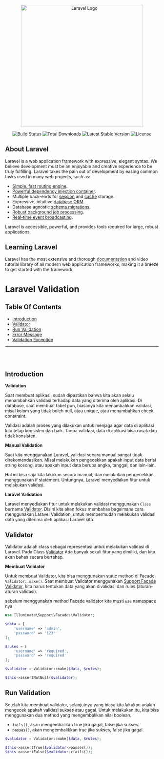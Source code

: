 <p align="center"><a href="https://laravel.com" target="_blank"><img src="https://raw.githubusercontent.com/laravel/art/master/logo-lockup/5%20SVG/2%20CMYK/1%20Full%20Color/laravel-logolockup-cmyk-red.svg" width="400" alt="Laravel Logo"></a></p>

<p align="center">
<a href="https://github.com/laravel/framework/actions"><img src="https://github.com/laravel/framework/workflows/tests/badge.svg" alt="Build Status"></a>
<a href="https://packagist.org/packages/laravel/framework"><img src="https://img.shields.io/packagist/dt/laravel/framework" alt="Total Downloads"></a>
<a href="https://packagist.org/packages/laravel/framework"><img src="https://img.shields.io/packagist/v/laravel/framework" alt="Latest Stable Version"></a>
<a href="https://packagist.org/packages/laravel/framework"><img src="https://img.shields.io/packagist/l/laravel/framework" alt="License"></a>
</p>

## About Laravel

Laravel is a web application framework with expressive, elegant syntax. We believe development must be an enjoyable and creative experience to be truly fulfilling. Laravel takes the pain out of development by easing common tasks used in many web projects, such as:

-   [Simple, fast routing engine](https://laravel.com/docs/routing).
-   [Powerful dependency injection container](https://laravel.com/docs/container).
-   Multiple back-ends for [session](https://laravel.com/docs/session) and [cache](https://laravel.com/docs/cache) storage.
-   Expressive, intuitive [database ORM](https://laravel.com/docs/eloquent).
-   Database agnostic [schema migrations](https://laravel.com/docs/migrations).
-   [Robust background job processing](https://laravel.com/docs/queues).
-   [Real-time event broadcasting](https://laravel.com/docs/broadcasting).

Laravel is accessible, powerful, and provides tools required for large, robust applications.

## Learning Laravel

Laravel has the most extensive and thorough [documentation](https://laravel.com/docs) and video tutorial library of all modern web application frameworks, making it a breeze to get started with the framework.

# Laravel Validation

## Table Of Contents

-   [Introduction](#introduction)
-   [Validator](#validator)
-   [Run Validation](#run-validation)
-   [Error Message](#error-message)
-   [Validation Exception](#validation-exception)

<hr>
<br>
<br>

## Introduction

**Validation**

Saat membuat aplikasi, sudah dipastikan bahwa kita akan selalu menambahkan validasi terhadap data yang diterima oleh aplikasi. Di database, saat membuat tabel pun, biasanya kita menambahkan validasi, misal kolom yang tidak boleh null, atau unique, atau menambahkan check constraint.

Validasi adalah proses yang dilakukan untuk menjaga agar data di aplikasi kita tetap konsisten dan baik. Tanpa validasi, data di aplikasi bisa rusak dan tidak konsisten.

**Manual Validation**

Saat kita menggunakan Laravel, validasi secara manual sangat tidak direkomendasikan. Misal melakukan pengecekkan apakah input data berisi string kosong, atau apakah input data berupa angka, tanggal, dan lain-lain.

Hal ini bisa saja kita lakukan secara manual, dan melakukan pengecekkan menggunakan if statement. Untungnya, Laravel menyediakan fitur untuk melakukan validasi.

**Laravel Validation**

Laravel menyediakan fitur untuk melakukan validasi menggunakan `Class` bernama [Validator](https://laravel.com/api/10.x/Illuminate/Validation/Validator.html). Disini kita akan fokus membahas bagaimana cara menggunakan Laravel Validation, untuk mempermudah melakukan validasi data yang diterima oleh aplikasi Laravel kita.

## Validator

Validator adalah class sebagai representasi untuk melakukan validasi di Laravel. Pada Class [Validator](https://laravel.com/api/10.x/Illuminate/Validation/Validator.html) Ada banyak sekali fitur yang dimiliki, dan kita akan bahas secara bertahap.

**Membuat Validator**

Untuk membuat Validator, kita bisa menggunakan static method di Facade `Validator::make()`. Saat membuat Validator menggunakan [Support Facade Validator](https://laravel.com/api/10.x/Illuminate/Support/Facades/Validator.html), kita harus tentukan data yang akan divalidasi dan rules (aturan-aturan validasi).

sebelum menggunakan method Facade validator kita musti `use` namespace nya

```php
use Illuminate\Support\Facades\Validator;
```

```php
$data = [
    'username' => 'admin',
    'password' => '123'
];

$rules = [
    'username' => 'required',
    'password' => 'required'
];

$validator = Validator::make($data, $rules);

$this->assertNotNull($validator);
```

## Run Validation

Setelah kita membuat validator, selanjutnya yang biasa kita lakukan adalah mengecek apakah validasi sukses atau gagal. Untuk melakukan itu, kita bisa menggunakan dua method yang mengembalikan nilai boolean.

-   `fails()`, akan mengembalikan true jika gagal, false jika sukses.
-   `passes()`, akan mengembalikkan true jika sukses, false jika gagal.

```php
$validator = Validator::make($data, $rules);

$this->assertTrue($validator->passes());
$this->assertFalse($validator->fails());
```
